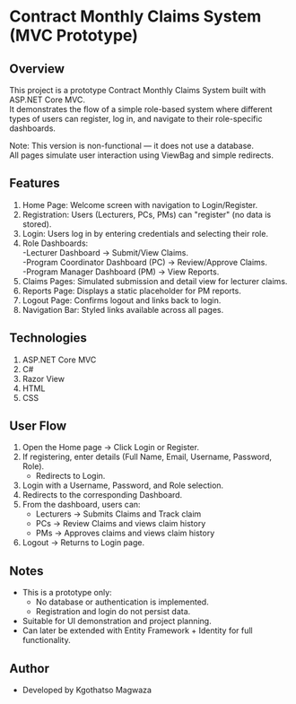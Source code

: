 # Contract Monthly Claims System (MVC Prototype)

## Overview
This project is a prototype Contract Monthly Claims System built with ASP.NET Core MVC.  
It demonstrates the flow of a simple role-based system where different types of users can register, log in, and navigate to their role-specific dashboards.  

Note: This version is non-functional — it does not use a database.  
All pages simulate user interaction using ViewBag and simple redirects.


## Features
1. Home Page: Welcome screen with navigation to Login/Register.  
2. Registration: Users (Lecturers, PCs, PMs) can "register" (no data is stored).  
3. Login: Users log in by entering credentials and selecting their role.  
4. Role Dashboards:  
  -Lecturer Dashboard → Submit/View Claims.  
  -Program Coordinator Dashboard (PC) → Review/Approve Claims.  
  -Program Manager Dashboard (PM) → View Reports.  
5. Claims Pages: Simulated submission and detail view for lecturer claims.  
6. Reports Page: Displays a static placeholder for PM reports.  
7. Logout Page: Confirms logout and links back to login.  
8. Navigation Bar: Styled links available across all pages.  


## Technologies
1. ASP.NET Core MVC
2. C#
3. Razor View
4. HTML
5. CSS

## User Flow
1. Open the Home page → Click Login or Register.  
2. If registering, enter details (Full Name, Email, Username, Password, Role).  
   - Redirects to Login.  
3. Login with a Username, Password, and Role selection.  
4. Redirects to the corresponding Dashboard.  
5. From the dashboard, users can:  
   - Lecturers → Submits Claims and Track claim  
   - PCs → Review Claims and views claim history
   - PMs → Approves claims and views claim history
6. Logout → Returns to Login page.

## Notes
- This is a prototype only:  
  - No database or authentication is implemented.  
  - Registration and login do not persist data.  
- Suitable for UI demonstration and project planning.  
- Can later be extended with Entity Framework + Identity for full functionality.

## Author
- Developed by Kgothatso Magwaza  
